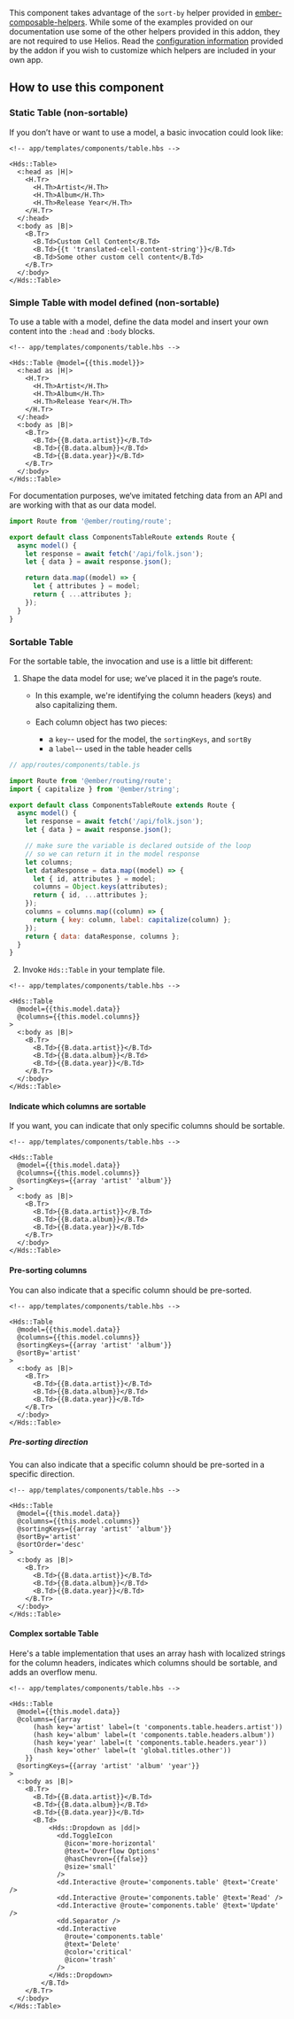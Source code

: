 This component takes advantage of the `sort-by` helper provided in [ember-composable-helpers](https://github.com/DockYard/ember-composable-helpers). While some of the examples provided on our documentation use some of the other helpers provided in this addon, they are not required to use Helios. Read the [configuration information](https://github.com/DockYard/ember-composable-helpers#configuration) provided by the addon if you wish to customize which helpers are included in your own app.

## How to use this component

### Static Table (non-sortable)

If you don’t have or want to use a model, a basic invocation could look like:

```handlebars{data-execute=false}
<!-- app/templates/components/table.hbs -->

<Hds::Table>
  <:head as |H|>
    <H.Tr>
      <H.Th>Artist</H.Th>
      <H.Th>Album</H.Th>
      <H.Th>Release Year</H.Th>
    </H.Tr>
  </:head>
  <:body as |B|>
    <B.Tr>
      <B.Td>Custom Cell Content</B.Td>
      <B.Td>{{t 'translated-cell-content-string'}}</B.Td>
      <B.Td>Some other custom cell content</B.Td>
    </B.Tr>
  </:body>
</Hds::Table>
```

### Simple Table with model defined (non-sortable)

To use a table with a model, define the data model and insert your own content into the `:head` and `:body` blocks.

```handlebars{data-execute=false}
<!-- app/templates/components/table.hbs -->

<Hds::Table @model={{this.model}}>
  <:head as |H|>
    <H.Tr>
      <H.Th>Artist</H.Th>
      <H.Th>Album</H.Th>
      <H.Th>Release Year</H.Th>
    </H.Tr>
  </:head>
  <:body as |B|>
    <B.Tr>
      <B.Td>{{B.data.artist}}</B.Td>
      <B.Td>{{B.data.album}}</B.Td>
      <B.Td>{{B.data.year}}</B.Td>
    </B.Tr>
  </:body>
</Hds::Table>
```

For documentation purposes, we‘ve imitated fetching data from an API and are working with that as our data model.

```javascript
import Route from '@ember/routing/route';

export default class ComponentsTableRoute extends Route {
  async model() {
    let response = await fetch('/api/folk.json');
    let { data } = await response.json();

    return data.map((model) => {
      let { attributes } = model;
      return { ...attributes };
    });
  }
}
```

### Sortable Table

For the sortable table, the invocation and use is a little bit different:

1. Shape the data model for use; we’ve placed it in the page‘s route.

    - In this example, we're identifying the column headers (keys) and also capitalizing them. 
    - Each column object has two pieces: 
      
        - a `key`\-- used for the model, the `sortingKeys`, and `sortBy`
        - a `label`\-- used in the table header cells

```javascript
// app/routes/components/table.js

import Route from '@ember/routing/route';
import { capitalize } from '@ember/string';

export default class ComponentsTableRoute extends Route {
  async model() {
    let response = await fetch('/api/folk.json');
    let { data } = await response.json();

    // make sure the variable is declared outside of the loop
    // so we can return it in the model response
    let columns;
    let dataResponse = data.map((model) => {
      let { id, attributes } = model;
      columns = Object.keys(attributes);
      return { id, ...attributes };
    });
    columns = columns.map((column) => {
      return { key: column, label: capitalize(column) };
    });
    return { data: dataResponse, columns };
  }
}
```

2. Invoke `Hds::Table` in your template file.

```handlebars{data-execute=false}
<!-- app/templates/components/table.hbs -->

<Hds::Table
  @model={{this.model.data}}
  @columns={{this.model.columns}}
>
  <:body as |B|>
    <B.Tr>
      <B.Td>{{B.data.artist}}</B.Td>
      <B.Td>{{B.data.album}}</B.Td>
      <B.Td>{{B.data.year}}</B.Td>
    </B.Tr>
  </:body>
</Hds::Table>
```

#### Indicate which columns are sortable

If you want, you can indicate that only specific columns should be sortable.

```handlebars{data-execute=false}
<!-- app/templates/components/table.hbs -->

<Hds::Table
  @model={{this.model.data}}
  @columns={{this.model.columns}}
  @sortingKeys={{array 'artist' 'album'}}
>
  <:body as |B|>
    <B.Tr>
      <B.Td>{{B.data.artist}}</B.Td>
      <B.Td>{{B.data.album}}</B.Td>
      <B.Td>{{B.data.year}}</B.Td>
    </B.Tr>
  </:body>
</Hds::Table>
```

#### Pre-sorting columns

You can also indicate that a specific column should be pre-sorted.

```handlebars{data-execute=false}
<!-- app/templates/components/table.hbs -->

<Hds::Table
  @model={{this.model.data}}
  @columns={{this.model.columns}}
  @sortingKeys={{array 'artist' 'album'}}
  @sortBy='artist'
>
  <:body as |B|>
    <B.Tr>
      <B.Td>{{B.data.artist}}</B.Td>
      <B.Td>{{B.data.album}}</B.Td>
      <B.Td>{{B.data.year}}</B.Td>
    </B.Tr>
  </:body>
</Hds::Table>
```

##### Pre-sorting direction

You can also indicate that a specific column should be pre-sorted in a specific direction.

```handlebars{data-execute=false}
<!-- app/templates/components/table.hbs -->

<Hds::Table
  @model={{this.model.data}}
  @columns={{this.model.columns}}
  @sortingKeys={{array 'artist' 'album'}}
  @sortBy='artist'
  @sortOrder='desc'
>
  <:body as |B|>
    <B.Tr>
      <B.Td>{{B.data.artist}}</B.Td>
      <B.Td>{{B.data.album}}</B.Td>
      <B.Td>{{B.data.year}}</B.Td>
    </B.Tr>
  </:body>
</Hds::Table>
```

#### Complex sortable Table

Here's a table implementation that uses an array hash with localized strings for the column headers, indicates which columns should be sortable, and adds an overflow menu.

```handlebars{data-execute=false}
<!-- app/templates/components/table.hbs -->

<Hds::Table
  @model={{this.model.data}}
  @columns={{array
      (hash key='artist' label=(t 'components.table.headers.artist'))
      (hash key='album' label=(t 'components.table.headers.album'))
      (hash key='year' label=(t 'components.table.headers.year'))
      (hash key='other' label=(t 'global.titles.other'))
    }}
  @sortingKeys={{array 'artist' 'album' 'year'}}
>
  <:body as |B|>
    <B.Tr>
      <B.Td>{{B.data.artist}}</B.Td>
      <B.Td>{{B.data.album}}</B.Td>
      <B.Td>{{B.data.year}}</B.Td>
      <B.Td>
          <Hds::Dropdown as |dd|>
            <dd.ToggleIcon
              @icon='more-horizontal'
              @text='Overflow Options'
              @hasChevron={{false}}
              @size='small'
            />
            <dd.Interactive @route='components.table' @text='Create' />
            <dd.Interactive @route='components.table' @text='Read' />
            <dd.Interactive @route='components.table' @text='Update' />
            <dd.Separator />
            <dd.Interactive
              @route='components.table'
              @text='Delete'
              @color='critical'
              @icon='trash'
            />
          </Hds::Dropdown>
        </B.Td>
    </B.Tr>
  </:body>
</Hds::Table>
```

